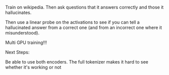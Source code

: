 Train on wikipedia. Then ask questions that it answers correctly and those it hallucinates. 

Then use a linear probe on the activations to see if you can tell a hallucinated answer from a correct one (and from an incorrect one where it misunderstood).

Multi GPU training!!!



Next Steps:

Be able to use both encoders. The full tokenizer makes it hard to see whether it's working or not



